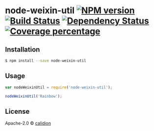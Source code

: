 # node-weixin-util [![NPM version][npm-image]][npm-url] [![Build Status][travis-image]][travis-url] [![Dependency Status][daviddm-image]][daviddm-url] [![Coverage percentage][coveralls-image]][coveralls-url]
> 

## Installation

```sh
$ npm install --save node-weixin-util
```

## Usage

```js
var nodeWeixinUtil = require('node-weixin-util');

nodeWeixinUtil('Rainbow');
```
## License

Apache-2.0 © [calidion](calidion.github.io)


[npm-image]: https://badge.fury.io/js/node-weixin-util.svg
[npm-url]: https://npmjs.org/package/node-weixin-util
[travis-image]: https://travis-ci.org/node-weixin/node-weixin-util.svg?branch=master
[travis-url]: https://travis-ci.org/node-weixin/node-weixin-util
[daviddm-image]: https://david-dm.org/node-weixin/node-weixin-util.svg?theme=shields.io
[daviddm-url]: https://david-dm.org/node-weixin/node-weixin-util
[coveralls-image]: https://coveralls.io/repos/node-weixin/node-weixin-util/badge.svg
[coveralls-url]: https://coveralls.io/r/node-weixin/node-weixin-util
